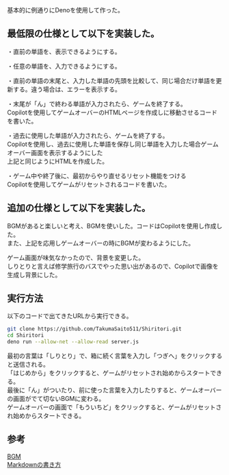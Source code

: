 基本的に例通りにDenoを使用して作った。

最低限の仕様として以下を実装した。
---
・直前の単語を、表示できるようにする。

・任意の単語を、入力できるようにする。

・直前の単語の末尾と、入力した単語の先頭を比較して、同じ場合だけ単語を更新する。違う場合は、エラーを表示する。

・末尾が「ん」で終わる単語が入力されたら、ゲームを終了する。  
Copilotを使用してゲームオーバーのHTMLページを作成しに移動させるコードを書いた。

・過去に使用した単語が入力されたら、ゲームを終了する。  
Copilotを使用し、過去に使用した単語を保存し同じ単語を入力した場合ゲームオーバー画面を表示するようにした  
上記と同じようにHTMLを作成した。　　

・ゲーム中や終了後に、最初からやり直せるリセット機能をつける  
Copilotを使用してゲームがリセットされるコードを書いた。

追加の仕様として以下を実装した。
---
BGMがあると楽しいと考え、BGMを使いした。コードはCopilotを使用し作成した。  
また、上記を応用しゲームオーバーの時にBGMが変わるようにした。

ゲーム画面が味気なかったので、背景を変更した。  
しりとりと言えば修学旅行のバスでやった思い出があるので、Copilotで画像を生成し背景にした。

実行方法
---
以下のコードで出てきたURLから実行できる。
```Bash
git clone https://github.com/TakumaSaito511/Shiritori.git
cd Shiritori
deno run --allow-net --allow-read server.js
```

最初の言葉は「しりとり」で、箱に続く言葉を入力し「つぎへ」をクリックすると送信される。  
「はじめから」をクリックすると、ゲームがリセットされ始めからスタートできる。  
最後に「ん」がついたり、前に使った言葉を入力したりすると、ゲームオーバーの画面がでて切ないBGMに変わる。  
ゲームオーバーの画面で「もういちど」をクリックすると、ゲームがリセットされ始めからスタートできる。

参考
---
[BGM](https://dova-s.jp/)  
[Markdownの書き方](https://backlog.com/ja/blog/how-to-write-markdown/#%E3%80%8C%E3%83%9E%E3%83%BC%E3%82%AF%E3%82%A2%E3%83%83%E3%83%97%E3%80%8D%E3%81%A8%E3%80%8C%E3%83%9E%E3%83%BC%E3%82%AF%E3%83%80%E3%82%A6%E3%83%B3%E3%80%8D%E3%81%AE%E9%81%95%E3%81%84)
